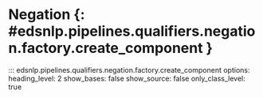 # Negation {: #edsnlp.pipelines.qualifiers.negation.factory.create_component }

::: edsnlp.pipelines.qualifiers.negation.factory.create_component
    options:
        heading_level: 2
        show_bases: false
        show_source: false
        only_class_level: true

